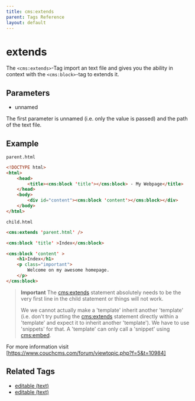 ```yaml
---
title: cms:extends
parent: Tags Reference
layout: default
---
```


# extends
The `<cms:extends>`-Tag import an text file and gives you the ability in context with the `<cms:block>`-tag to extends it.

## Parameters

* unnamed

The first parameter is unnamed (i.e. only the value is passed) and the path of the text file.

## Example
`parent.html`
```html
<!DOCTYPE html>
<html>
    <head>
        <title><cms:block 'title'></cms:block> - My Webpage</title>
    </head>
    <body>
        <div id="content"><cms:block 'content'></cms:block></div>
    </body>
</html>
```
`child.html`
```html
<cms:extends 'parent.html' />

<cms:block 'title' >Index</cms:block>

<cms:block 'content' >
    <h1>Index</h1>
    <p class="important">
        Welcome on my awesome homepage.
    </p>
</cms:block>
```
> **Important** The <cms:extends> statement absolutely needs to be the very first line in the child statement or things will not work.
> 
> We we cannot actually make a 'template' inherit another 'template' (i.e. don't try putting the <cms:extends> statement directly within a 'template' and expect it to inherit another 'template'). We have to use 'snippets' for that. A 'template' can only call a 'snippet' using <cms:embed>.

For more information visit [https://www.couchcms.com/forum/viewtopic.php?f=5&t=10984]

## Related Tags

* [editable (text)](../editable/block.html)
* [editable (text)](../editable/block_parent.html)